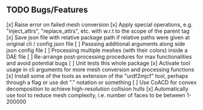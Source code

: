 ## TODO Bugs/Features
[x] Raise error on failed mesh conversion
[x] Apply special operations, e.g. "inject_attrs", "replace_attrs", etc. with w.r.t to the <tag> scope of the parent tag
[x] Save json file with relative package path if relative paths were given at original cli / config json file
[ ] Passsing additional arguments along side json config file
[ ] Processing multiple meshes (with their colors) inside a DAE file
[ ] Re-arrange post-processing procedures for max functionalities and avoid potential bugs
[ ] Unit tests this whole package
[x] Activate tool usage in cli arguments for more mesh conversion and processing functions
[x] Install some of the tools as extension of the "urdf2mjcf" tool, perhaps through a flag or use dot "." notation or something
[ ] Use CoACD for convex decomposition to achieve high-resolution collision hulls
[x] Automatically use tool to reduce mesh complexity, i.e. number of faces to be between 1-200000
